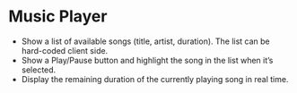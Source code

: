 Music Player
============

* Show a list of available songs (title, artist, duration). The list can be hard-coded client side.
* Show a Play/Pause button and highlight the song in the list when it’s selected.
* Display the remaining duration of the currently playing song in real time.